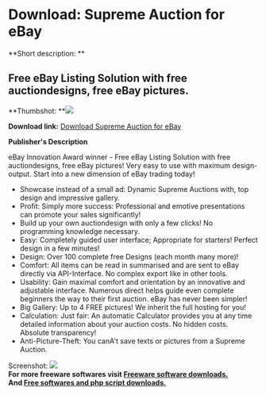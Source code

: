 # Download: Supreme Auction for eBay

**Short description: **

## Free eBay Listing Solution with free auctiondesigns, free eBay pictures.

  
**Thumbshot: **![](http://www.freewarefiles.com/screenshot/supremeauction_md.gif)   
  
**Download link:** [Download Supreme Auction for eBay](http://freesoftwares.boysofts.com/Supreme-Auction-For-EBay_program_17732.html)  
  

**Publisher's Description**  
  

eBay Innovation Award winner - Free eBay Listing Solution with free
auctiondesigns, free eBay pictures! Very easy to use with maximum design-
output. Start into a new dimension of eBay trading today!

  * Showcase instead of a small ad: Dynamic Supreme Auctions with, top design and impressive gallery. 
  * Profit: Simply more success: Professional and emotive presentations can promote your sales significantly! 
  * Build up your own auctiondesign with only a few clicks! No programming knowledge necessary. 
  * Easy: Completely guided user interface; Appropriate for starters! Perfect design in a few minutes! 
  * Design: Over 100 complete free Designs (each month many more)! 
  * Comfort: All items can be read in summarised and are sent to eBay directly via API-Interface. No complex export like in other tools. 
  * Usability: Gain maximal comfort and orientation by an innovative and adjustable interface. Numerous direct helps guide even complete beginners the way to their first auction. eBay has never been simpler! 
  * Big Gallery: Up to 4 FREE pictures! We inherit the full hosting for you! 
  * Calculation: Just fair: An automatic Calculator provides you at any time detailed information about your auction costs. No hidden costs. Absolute transparency! 
  * Anti-Picture-Theft: You canA't save texts or pictures from a Supreme Auction. 

  
  
Screenshot: ![](http://www.freewarefiles.com/screenshot/supremeauction.gif)  
**For more freeware softwares visit [Freeware software downloads.](http://freesoftwares.boysofts.com/)**   
**And [Free softwares and php script downloads.](http://www.boysofts.com/)**

